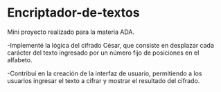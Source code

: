 # Encriptador-de-textos

Mini proyecto realizado para la materia ADA.

-Implementé la lógica del cifrado César, que consiste en desplazar cada carácter del texto ingresado por un número fijo de posiciones en el alfabeto.

-Contribuí en la creación de la interfaz de usuario, permitiendo a los usuarios ingresar el texto a cifrar y mostrar el resultado del cifrado.
